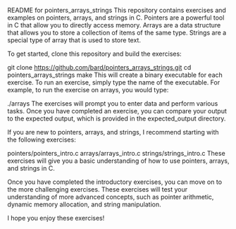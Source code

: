 README for pointers_arrays_strings
This repository contains exercises and examples on pointers, arrays, and strings in C. Pointers are a powerful tool in C that allow you to directly access memory. Arrays are a data structure that allows you to store a collection of items of the same type. Strings are a special type of array that is used to store text.

To get started, clone this repository and build the exercises:

git clone https://github.com/bard/pointers_arrays_strings.git
cd pointers_arrays_strings
make
This will create a binary executable for each exercise. To run an exercise, simply type the name of the executable. For example, to run the exercise on arrays, you would type:

./arrays
The exercises will prompt you to enter data and perform various tasks. Once you have completed an exercise, you can compare your output to the expected output, which is provided in the expected_output directory.

If you are new to pointers, arrays, and strings, I recommend starting with the following exercises:

pointers/pointers_intro.c
arrays/arrays_intro.c
strings/strings_intro.c
These exercises will give you a basic understanding of how to use pointers, arrays, and strings in C.

Once you have completed the introductory exercises, you can move on to the more challenging exercises. These exercises will test your understanding of more advanced concepts, such as pointer arithmetic, dynamic memory allocation, and string manipulation.

I hope you enjoy these exercises!
